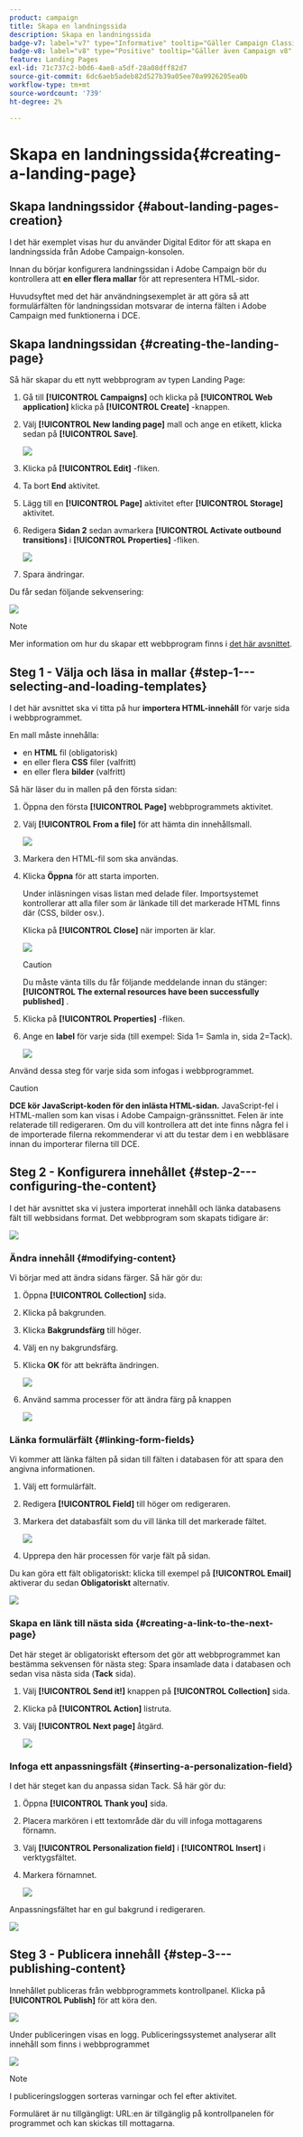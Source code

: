 ```yaml
---
product: campaign
title: Skapa en landningssida
description: Skapa en landningssida
badge-v7: label="v7" type="Informative" tooltip="Gäller Campaign Classic v7"
badge-v8: label="v8" type="Positive" tooltip="Gäller även Campaign v8"
feature: Landing Pages
exl-id: 71c737c2-b0d6-4ae8-a5df-28a08dff82d7
source-git-commit: 6dc6aeb5adeb82d527b39a05ee70a9926205ea0b
workflow-type: tm+mt
source-wordcount: '739'
ht-degree: 2%

---
```


# Skapa en landningssida{#creating-a-landing-page}



## Skapa landningssidor {#about-landing-pages-creation}

I det här exemplet visas hur du använder Digital Editor för att skapa en landningssida från Adobe Campaign-konsolen.

Innan du börjar konfigurera landningssidan i Adobe Campaign bör du kontrollera att **en eller flera mallar** för att representera HTML-sidor.

Huvudsyftet med det här användningsexemplet är att göra så att formulärfälten för landningssidan motsvarar de interna fälten i Adobe Campaign med funktionerna i DCE.

## Skapa landningssidan {#creating-the-landing-page}

Så här skapar du ett nytt webbprogram av typen Landing Page:

1. Gå till **[!UICONTROL Campaigns]** och klicka på **[!UICONTROL Web application]** klicka på **[!UICONTROL Create]** -knappen.
1. Välj **[!UICONTROL New landing page]** mall och ange en etikett, klicka sedan på **[!UICONTROL Save]**.

   ![](assets/dce_uc1_newlandingpage.png)

1. Klicka på **[!UICONTROL Edit]** -fliken.
1. Ta bort **End** aktivitet.
1. Lägg till en **[!UICONTROL Page]** aktivitet efter **[!UICONTROL Storage]** aktivitet.
1. Redigera **Sidan 2** sedan avmarkera **[!UICONTROL Activate outbound transitions]** i **[!UICONTROL Properties]** -fliken.

   ![](assets/dce_uc1_transition.png)

1. Spara ändringar.

Du får sedan följande sekvensering:

![](assets/dce_uc1_edition_activity.png)

>[!NOTE]
>
>Mer information om hur du skapar ett webbprogram finns i [det här avsnittet](creating-a-new-web-application.md).

## Steg 1 - Välja och läsa in mallar {#step-1---selecting-and-loading-templates}

I det här avsnittet ska vi titta på hur **importera HTML-innehåll** för varje sida i webbprogrammet.

En mall måste innehålla:

* en **HTML** fil (obligatorisk)
* en eller flera **CSS** filer (valfritt)
* en eller flera **bilder** (valfritt)

Så här läser du in mallen på den första sidan:

1. Öppna den första **[!UICONTROL Page]** webbprogrammets aktivitet.
1. Välj **[!UICONTROL From a file]** för att hämta din innehållsmall.

   ![](assets/dce_uc1_selectmodel.png)

1. Markera den HTML-fil som ska användas.
1. Klicka **Öppna** för att starta importen.

   Under inläsningen visas listan med delade filer. Importsystemet kontrollerar att alla filer som är länkade till det markerade HTML finns där (CSS, bilder osv.).

   Klicka på **[!UICONTROL Close]** när importen är klar.

   ![](assets/dce_uc1_import.png)

   >[!CAUTION]
   >
   >Du måste vänta tills du får följande meddelande innan du stänger: **[!UICONTROL The external resources have been successfully published]** .

1. Klicka på **[!UICONTROL Properties]** -fliken.
1. Ange en **label** för varje sida (till exempel: Sida 1= Samla in, sida 2=Tack).

   ![](assets/dce_uc1_pagelabel.png)

Använd dessa steg för varje sida som infogas i webbprogrammet.

>[!CAUTION]
>
>**DCE kör JavaScript-koden för den inlästa HTML-sidan.** JavaScript-fel i HTML-mallen som kan visas i Adobe Campaign-gränssnittet. Felen är inte relaterade till redigeraren. Om du vill kontrollera att det inte finns några fel i de importerade filerna rekommenderar vi att du testar dem i en webbläsare innan du importerar filerna till DCE.

## Steg 2 - Konfigurera innehållet {#step-2---configuring-the-content}

I det här avsnittet ska vi justera importerat innehåll och länka databasens fält till webbsidans format. Det webbprogram som skapats tidigare är:

![](assets/dce_uc1_lp_enchainement.png)

### Ändra innehåll {#modifying-content}

Vi börjar med att ändra sidans färger. Så här gör du:

1. Öppna **[!UICONTROL Collection]** sida.
1. Klicka på bakgrunden.
1. Klicka **Bakgrundsfärg** till höger.
1. Välj en ny bakgrundsfärg.
1. Klicka **OK** för att bekräfta ändringen.

   ![](assets/dce_uc1_changecolor.png)

1. Använd samma processer för att ändra färg på knappen

   ![](assets/dce_uc1_finalcolor.png)

### Länka formulärfält {#linking-form-fields}

Vi kommer att länka fälten på sidan till fälten i databasen för att spara den angivna informationen.

1. Välj ett formulärfält.
1. Redigera **[!UICONTROL Field]** till höger om redigeraren.
1. Markera det databasfält som du vill länka till det markerade fältet.

   ![](assets/dce_uc1_mapping.png)

1. Upprepa den här processen för varje fält på sidan.

Du kan göra ett fält obligatoriskt: klicka till exempel på **[!UICONTROL Email]** aktiverar du sedan **Obligatoriskt** alternativ.

![](assets/dce_uc1_fieldmandatory.png)

### Skapa en länk till nästa sida {#creating-a-link-to-the-next-page}

Det här steget är obligatoriskt eftersom det gör att webbprogrammet kan bestämma sekvensen för nästa steg: Spara insamlade data i databasen och sedan visa nästa sida (**Tack** sida).

1. Välj **[!UICONTROL Send it!]** knappen på **[!UICONTROL Collection]** sida.
1. Klicka på **[!UICONTROL Action]** listruta.
1. Välj **[!UICONTROL Next page]** åtgärd.

   ![](assets/dce_uc1_actionbouton.png)

### Infoga ett anpassningsfält {#inserting-a-personalization-field}

I det här steget kan du anpassa sidan Tack. Så här gör du:

1. Öppna **[!UICONTROL Thank you]** sida.
1. Placera markören i ett textområde där du vill infoga mottagarens förnamn.
1. Välj **[!UICONTROL Personalization field]** i **[!UICONTROL Insert]** i verktygsfältet.
1. Markera förnamnet.

   ![](assets/dce_uc1_persochamp.png)

Anpassningsfältet har en gul bakgrund i redigeraren.

![](assets/dce_uc1_edit_champperso.png)

## Steg 3 - Publicera innehåll {#step-3---publishing-content}

Innehållet publiceras från webbprogrammets kontrollpanel. Klicka på **[!UICONTROL Publish]** för att köra den.

![](assets/dce_uc1_pub_dashboard.png)

Under publiceringen visas en logg. Publiceringssystemet analyserar allt innehåll som finns i webbprogrammet

![](assets/dce_uc1_pub_dashboard_journal.png)

>[!NOTE]
>
>I publiceringsloggen sorteras varningar och fel efter aktivitet.

Formuläret är nu tillgängligt: URL:en är tillgänglig på kontrollpanelen för programmet och kan skickas till mottagarna.
